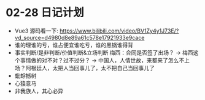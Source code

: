 # 02-28 日记计划

- Vue3 源码看一下: https://www.bilibili.com/video/BV1Zy4y1J73E/?vd_source=d4980d8e89a61c578e17921933e9cace
- 谁的理谁的亏，谁占便宜谁吃亏，谁的黑锅谁得背
- 事实判断/是非判断/价值判断&立场判断 梅西：合同是否签了出场？ -> 梅西这个事情做的对不对？过不过分？ -> 中国人，人情世故，来都来了怎么不上场？阿根廷人，太把人当回事儿了，太不把自己当回事儿了
- 蚍蜉撼树
- 心猿意马
- 非我族人，其心必异
